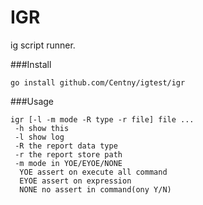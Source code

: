 IGR
======
ig script runner.

###Install
```
go install github.com/Centny/igtest/igr

```

###Usage
``` 
igr [-l -m mode -R type -r file] file ...
 -h show this
 -l show log
 -R the report data type
 -r the report store path
 -m mode in YOE/EYOE/NONE
  YOE assert on execute all command
  EYOE assert on expression
  NONE no assert in command(ony Y/N)
```